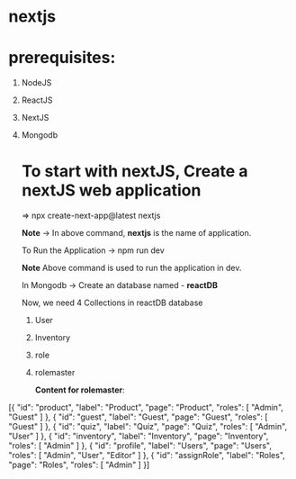 # nextjs

# prerequisites:

1. NodeJS
2. ReactJS
3. NextJS
4. Mongodb


   # To start with nextJS, Create a nextJS web application
     => npx create-next-app@latest nextjs

   **Note** -> In above command, **nextjs** is the name of application.

   To Run the Application ->
     npm run dev

   **Note** Above command is used to run the application in dev.


   In Mongodb ->
     Create an database named - **reactDB**

     Now, we need 4 Collections in reactDB database
   1. User
   2. Inventory
   3. role
   4. rolemaster
  
      **Content for rolemaster**:

[{
  "id": "product",
  "label": "Product",
  "page": "Product",
  "roles": [
    "Admin",
    "Guest"
  ]
},
{
  "id": "guest",
  "label": "Guest",
  "page": "Guest",
  "roles": [
    "Guest"
  ]
},
{
  "id": "quiz",
  "label": "Quiz",
  "page": "Quiz",
  "roles": [
    "Admin",
    "User"
  ]
},
{
  "id": "inventory",
  "label": "Inventory",
  "page": "Inventory",
  "roles": [
    "Admin"
  ]
},
{
  "id": "profile",
  "label": "Users",
  "page": "Users",
  "roles": [
    "Admin",
    "User",
    "Editor"
  ]
},
{
  "id": "assignRole",
  "label": "Roles",
  "page": "Roles",
  "roles": [
    "Admin"
  ]
}]




      
